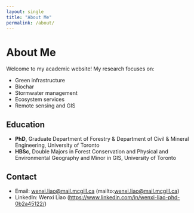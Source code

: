 ```yaml
---
layout: single
title: "About Me"
permalink: /about/
---
```


# About Me

Welcome to my academic website! My research focuses on:

- Green infrastructure
- Biochar
- Stormwater management
- Ecosystem services
- Remote sensing and GIS

## Education
- **PhD**, Graduate Department of Forestry & Department of Civil & Mineral Engineering, University of Toronto
- **HBSc**, Double Majors in Forest Conservation and Physical and Environmental Geography and Minor in GIS, University of Toronto

## Contact
- Email: wenxi.liao@mail.mcgill.ca (mailto:wenxi.liao@mail.mcgill.ca)
- LinkedIn: Wenxi Liao (https://www.linkedin.com/in/wenxi-liao-phd-0b2a45122/)
